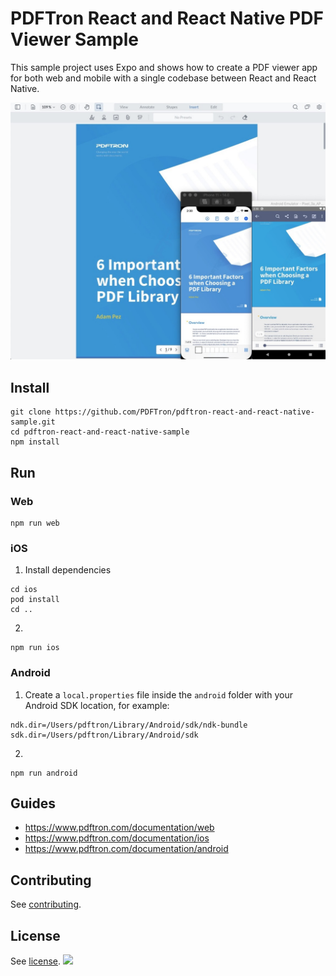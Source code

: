 # PDFTron React and React Native PDF Viewer Sample

This sample project uses Expo and shows how to create a PDF viewer app for both web and mobile with a single codebase between React and React Native.


![demo](./demo.jpg)

## Install

```
git clone https://github.com/PDFTron/pdftron-react-and-react-native-sample.git
cd pdftron-react-and-react-native-sample
npm install
```

## Run

### Web

```
npm run web
```

### iOS

1. Install dependencies

```
cd ios
pod install
cd ..
```

2.

```
npm run ios
```

### Android

1. Create a `local.properties` file inside the `android` folder with your Android SDK location, for example:

```
ndk.dir=/Users/pdftron/Library/Android/sdk/ndk-bundle
sdk.dir=/Users/pdftron/Library/Android/sdk
```

2.

```
npm run android
```

## Guides

- https://www.pdftron.com/documentation/web
- https://www.pdftron.com/documentation/ios
- https://www.pdftron.com/documentation/android

## Contributing

See [contributing](./CONTRIBUTING.md).

## License

See [license](./LICENSE).
![](https://onepixel.pdftron.com/pdftron-react-and-react-native-sample)